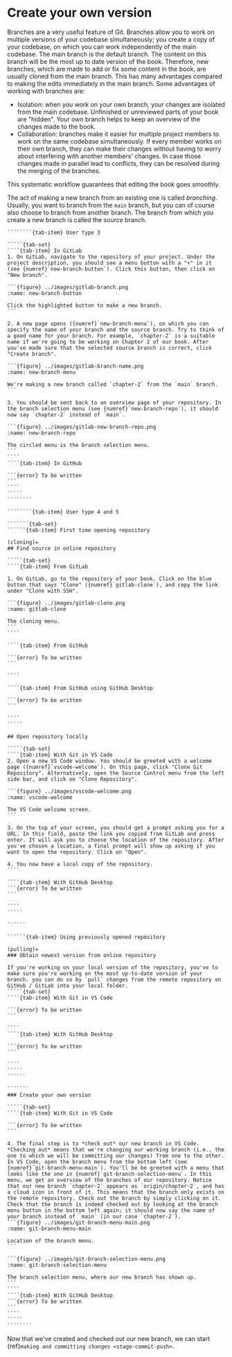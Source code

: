 # Create your own version

Branches are a very useful feature of Git. Branches allow you to work on multiple versions of your codebase simultaneously; you create a copy of your codebase, on which you can work independently of the main codebase. The main branch is the default branch. The content on this branch will be the most up to date version of the book. Therefore, new branches, which are made to add or fix some content in the book, are usually cloned from the main branch. This has many advantages compared to making the edits immediately in the main branch.  Some advantages of working with branches are:

- Isolation: when you work on your own branch, your changes are isolated from the main codebase. Unfinished or unreviewed parts of your book are "hidden". Your own branch helps to keep an overview of the changes made to the book. 
- Collaboration: branches make it easier for multiple project members to work on the same codebase simultaneously. If every member works on their own branch, they can make their changes without having to worry about interfering with another members' changes. In case those changes made in parallel lead to conflicts, they can be resolved during the merging of the branches. 

This systematic workflow guarantees that editing the book goes smoothly. 

The act of making a new branch from an existing one is called *branching*. Usually, you want to branch from the `main` branch, but you can of course also choose to branch from another branch. The branch from which you create a new branch is called the *source* branch.

`````````{tab-set}
````````{tab-item} User type 3

`````{tab-set}
````{tab-item} In GitLab
1. On GitLab, navigate to the repository of your project. Under the project description, you should see a menu button with a "+" in it (see {numref}`new-branch-button`). Click this button, then click on "New branch".

```{figure} ../images/gitlab-branch.png
:name: new-branch-button

Click the highlighted button to make a new branch.
```

2. A new page opens ({numref}`new-branch-menu`), on which you can specify the name of your branch and the source branch. Try to think of a good name for your branch. For example, `chapter-2` is a suitable name if we're going to be working on Chapter 2 of our book. After you've made sure that the selected source branch is correct, click "Create branch".

```{figure} ../images/gitlab-branch-name.png
:name: new-branch-menu

We're making a new branch called `chapter-2` from the `main` branch.
```

3. You should be sent back to an overview page of your repository. In the branch selection menu (see {numref}`new-branch-repo`), it should now say `chapter-2` instead of `main`. 

```{figure} ../images/gitlab-new-branch-repo.png
:name: new-branch-repo

The circled menu is the branch selection menu. 
```
````
````{tab-item} In GitHub

```{error} To be written
```
````
`````
````````

````````{tab-item} User type 4 and 5

```````{tab-set}
``````{tab-item} First time opening repository

(cloning)=
## Find source in online repository

`````{tab-set}
````{tab-item} From GitLab

1. On GitLab, go to the repository of your book. Click on the blue button that says "Clone" ({numref}`gitlab-clone`), and copy the link under "Clone with SSH".

```{figure} ../images/gitlab-clone.png
:name: gitlab-clone

The cloning menu.
```
````

````{tab-item} From GitHub

```{error} To be written
```

````

````{tab-item} From GitHub using GitHub Desktop

```{error} To be written
```

````
`````

## Open repository locally

`````{tab-set}
````{tab-item} With Git in VS Code
2. Open a new VS Code window. You should be greeted with a welcome page ({numref}`vscode-welcome`). On this page, click "Clone Git Repository". Alternatively, open the Source Control menu from the left side bar, and click on "Clone Repository".

```{figure} ../images/vscode-welcome.png
:name: vscode-welcome

The VS Code welcome screen.
```

3. On the top of your screen, you should get a prompt asking you for a URL. In this field, paste the link you copied from GitLab and press enter. It will ask you to choose the location of the repository. After you've chosen a location, a final prompt will show up asking if you want to open the repository. Click on "Open".

4. You now have a local copy of the repository.
````

````{tab-item} With GitHub Desktop
```{error} To be written
```

````
`````

``````

``````{tab-item} Using previously opened repository

(pulling)=
### Obtain newest version from online repository

If you're working on your local version of the repository, you've to make sure you're working on the most up-to-date version of your branch. you can do so by `pull` changes from the remote repository on GitHub / GitLab into your local folder.
`````{tab-set}
````{tab-item} With Git in VS Code

```{error} To be written
```

````
````{tab-item} With GitHub Desktop

```{error} To be written
```

````
`````
``````

```````
### Create your own version

`````{tab-set}
````{tab-item} With Git in VS Code

```{error} To be written
```

4. The final step is to *check out* our new branch in VS Code. *Checking out* means that we're changing our working branch (i.e., the one to which we will be committing our changes) from one to the other. In VS Code, open the branch menu from the bottom left (see {numref}`git-branch-menu-main`). You'll be be greeted with a menu that looks like the one in {numref}`git-branch-selection-menu`. In this menu, we get an overview of the branches of our repository. Notice that our new branch `chapter-2` appears as `origin/chapter-2`, and has a cloud icon in front of it. This means that the branch only exists on the remote repository. Check out the branch by simply clicking on it. Check that the branch is indeed checked out by looking at the branch menu button in the bottom left again; it should now say the name of your branch instead of `main` (in our case `chapter-2`). 
```{figure} ../images/git-branch-menu-main.png
:name: git-branch-menu-main

Location of the branch menu.
```

```{figure} ../images/git-branch-selection-menu.png
:name: git-branch-selection-menu

The branch selection menu, where our new branch has shown up.
```
````
````{tab-item} With GitHub Desktop
```{error} To be written
```
````
`````
````````
`````````

Now that we've created and checked out our new branch, we can start {ref}`making and committing changes <stage-commit-push>`.
